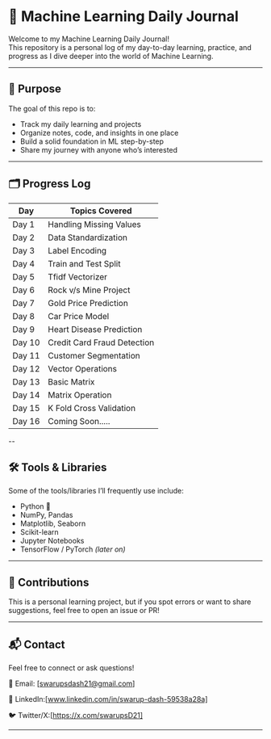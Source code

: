 # 📘 Machine Learning Daily Journal

Welcome to my Machine Learning Daily Journal!  
This repository is a personal log of my day-to-day learning, practice, and progress as I dive deeper into the world of Machine Learning.

---

## 📅 Purpose

The goal of this repo is to:

- Track my daily learning and projects
- Organize notes, code, and insights in one place
- Build a solid foundation in ML step-by-step
- Share my journey with anyone who’s interested

---

## 🗂️ Progress Log

| Day | Topics Covered |
|-----|----------------|
| Day 1 | Handling Missing Values |
| Day 2 | Data Standardization |
| Day 3 | Label Encoding |
| Day 4 | Train and Test Split |
| Day 5 | Tfidf Vectorizer |
| Day 6 | Rock v/s Mine Project  |
| Day 7 | Gold Price Prediction |
| Day 8 | Car Price Model |
| Day 9 | Heart Disease Prediction |
| Day 10 | Credit Card Fraud Detection |
| Day 11 | Customer Segmentation |
| Day 12 | Vector Operations |
| Day 13 | Basic Matrix|
| Day 14 | Matrix Operation|
| Day 15 | K Fold Cross Validation |
| Day 16 | Coming Soon.....|

--
## 🛠️ Tools & Libraries

Some of the tools/libraries I’ll frequently use include:
- Python 🐍
- NumPy, Pandas
- Matplotlib, Seaborn
- Scikit-learn
- Jupyter Notebooks
- TensorFlow / PyTorch *(later on)*

---

## 🤝 Contributions

This is a personal learning project, but if you spot errors or want to share suggestions, feel free to open an issue or PR!

---

## 📬 Contact

Feel free to connect or ask questions!

📧 Email: [swarupsdash21@gmail.com]

💼 LinkedIn:[www.linkedin.com/in/swarup-dash-59538a28a]

🐦 Twitter/X:[https://x.com/swarupsD21]

---

